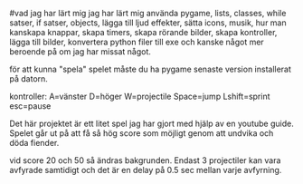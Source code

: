 #vad jag har lärt mig
jag har lärt mig använda pygame, lists, classes, while satser, if satser, objects, lägga till ljud effekter, sätta icons, musik, hur man kanskapa knappar, 
skapa timers, skapa rörande bilder, skapa kontroller, lägga till bilder, konvertera python filer till exe och kanske något mer beroende på 
om jag har missat något.

för att kunna "spela" spelet måste du ha pygame senaste version installerat på datorn.

kontroller: A=vänster D=höger W=projectile Space=jump Lshift=sprint esc=pause

Det här projektet är ett litet spel jag har gjort med hjälp av en youtube guide. Spelet går ut på att få så hög score som möjligt genom att undvika och döda fiender. 

vid score 20 och 50 så ändras bakgrunden. Endast 3 projectiler kan vara avfyrade samtidigt och det är en delay på 0.5 sec mellan varje avfyrning. 
